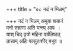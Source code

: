 +++
title = "०८ नदं न भिन्नम्"

+++
नदं न भिन्नम् अमुया शयानं  
मनो रुहाणा अति यन्त्य् आपः ।  
याश् चिद् वृत्रो महिना पर्यतिष्ठत्  
तासाम् अहिः पत्सुतःशीर् बभूव ॥